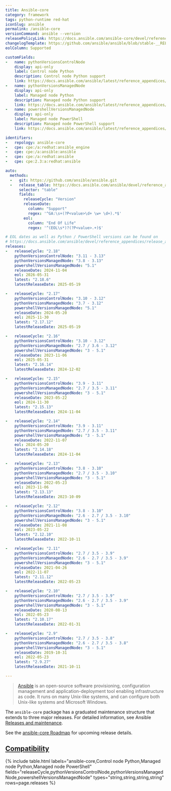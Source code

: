 ```yaml
---
title: Ansible-core
category: framework
tags: python-runtime red-hat
iconSlug: ansible
permalink: /ansible-core
versionCommand: ansible --version
releasePolicyLink: https://docs.ansible.com/ansible-core/devel/reference_appendices/release_and_maintenance.html
changelogTemplate: https://github.com/ansible/ansible/blob/stable-__RELEASE_CYCLE__/changelogs/CHANGELOG-v__RELEASE_CYCLE__.rst
eolColumn: Supported

customFields:
-   name: pythonVersionsControlNode
    display: api-only
    label: Control node Python
    description: Control node Python support
    link: https://docs.ansible.com/ansible/latest/reference_appendices/release_and_maintenance.html#ansible-community-changelogs
-   name: pythonVersionsManagedNode
    display: api-only
    label: Managed node Python
    description: Managed node Python support
    link: https://docs.ansible.com/ansible/latest/reference_appendices/release_and_maintenance.html#ansible-community-changelogs
-   name: powershellVersionsManagedNode
    display: api-only
    label: Managed node PowerShell
    description: Managed node PowerShell support
    link: https://docs.ansible.com/ansible/latest/reference_appendices/release_and_maintenance.html#ansible-community-changelogs

identifiers:
-   repology: ansible-core
-   cpe: cpe:/a:redhat:ansible_engine
-   cpe: cpe:/a:ansible:ansible
-   cpe: cpe:/a:redhat:ansible
-   cpe: cpe:2.3:a:redhat:ansible

auto:
  methods:
  -   git: https://github.com/ansible/ansible.git
  -   release_table: https://docs.ansible.com/ansible/devel/reference_appendices/release_and_maintenance.html
      selector: "table"
      fields:
        releaseCycle: "Version"
        releaseDate:
          column: "Support"
          regex: '^GA:\s+(?P<value>\d+ \w+ \d+).*$'
        eol:
          column: "End Of Life"
          regex: '^(EOL\s*)?(?P<value>.+)$'

# EOL dates as well as Python / PowerShell versions can be found on
# https://docs.ansible.com/ansible/devel/reference_appendices/release_and_maintenance.html.
releases:
-   releaseCycle: "2.18"
    pythonVersionsControlNode: "3.11 - 3.13"
    pythonVersionsManagedNode: "3.8 - 3.13"
    powershellVersionsManagedNode: "5.1"
    releaseDate: 2024-11-04
    eol: 2026-05-31
    latest: "2.18.6"
    latestReleaseDate: 2025-05-19

-   releaseCycle: "2.17"
    pythonVersionsControlNode: "3.10 - 3.12"
    pythonVersionsManagedNode: "3.7 - 3.12"
    powershellVersionsManagedNode: "5.1"
    releaseDate: 2024-05-20
    eol: 2025-11-30
    latest: "2.17.12"
    latestReleaseDate: 2025-05-19

-   releaseCycle: "2.16"
    pythonVersionsControlNode: "3.10 - 3.12"
    pythonVersionsManagedNode: "2.7 / 3.6 - 3.12"
    powershellVersionsManagedNode: "3 - 5.1"
    releaseDate: 2023-11-06
    eol: 2025-05-31
    latest: "2.16.14"
    latestReleaseDate: 2024-12-02

-   releaseCycle: "2.15"
    pythonVersionsControlNode: "3.9 - 3.11"
    pythonVersionsManagedNode: "2.7 / 3.5 - 3.11"
    powershellVersionsManagedNode: "3 - 5.1"
    releaseDate: 2023-05-22
    eol: 2024-11-30
    latest: "2.15.13"
    latestReleaseDate: 2024-11-04

-   releaseCycle: "2.14"
    pythonVersionsControlNode: "3.9 - 3.11"
    pythonVersionsManagedNode: "2.7 / 3.5 - 3.11"
    powershellVersionsManagedNode: "3 - 5.1"
    releaseDate: 2022-11-07
    eol: 2024-05-20
    latest: "2.14.18"
    latestReleaseDate: 2024-11-04

-   releaseCycle: "2.13"
    pythonVersionsControlNode: "3.8 - 3.10"
    pythonVersionsManagedNode: "2.7 / 3.5 - 3.10"
    powershellVersionsManagedNode: "3 - 5.1"
    releaseDate: 2022-05-23
    eol: 2023-11-06
    latest: "2.13.13"
    latestReleaseDate: 2023-10-09

-   releaseCycle: "2.12"
    pythonVersionsControlNode: "3.8 - 3.10"
    pythonVersionsManagedNode: "2.6 - 2.7 / 3.5 - 3.10"
    powershellVersionsManagedNode: "3 - 5.1"
    releaseDate: 2021-11-08
    eol: 2023-05-22
    latest: "2.12.10"
    latestReleaseDate: 2022-10-11

-   releaseCycle: "2.11"
    pythonVersionsControlNode: "2.7 / 3.5 - 3.9"
    pythonVersionsManagedNode: "2.6 - 2.7 / 3.5 - 3.9"
    powershellVersionsManagedNode: "3 - 5.1"
    releaseDate: 2021-04-26
    eol: 2022-11-07
    latest: "2.11.12"
    latestReleaseDate: 2022-05-23

-   releaseCycle: "2.10"
    pythonVersionsControlNode: "2.7 / 3.5 - 3.9"
    pythonVersionsManagedNode: "2.6 - 2.7 / 3.5 - 3.9"
    powershellVersionsManagedNode: "3 - 5.1"
    releaseDate: 2020-08-13
    eol: 2022-05-23
    latest: "2.10.17"
    latestReleaseDate: 2022-01-31

-   releaseCycle: "2.9"
    pythonVersionsControlNode: "2.7 / 3.5 - 3.8"
    pythonVersionsManagedNode: "2.6 - 2.7 / 3.5 - 3.8"
    powershellVersionsManagedNode: "3 - 5.1"
    releaseDate: 2019-10-31
    eol: 2022-05-23
    latest: "2.9.27"
    latestReleaseDate: 2021-10-11

---
```


> [Ansible](https://www.ansible.com/) is an open-source software provisioning, configuration
> management and application-deployment tool enabling infrastructure as code. It runs on many
> Unix-like systems, and can configure both Unix-like systems and Microsoft Windows.

The `ansible-core` package has a graduated maintenance structure that extends to three major
releases. For detailed information, see Ansible [Releases and maintenance](https://docs.ansible.com/ansible/devel/reference_appendices/release_and_maintenance.html).

See the [ansible-core Roadmap](https://docs.ansible.com/ansible-core/devel/roadmap/ansible_core_roadmap_index.html)
for upcoming release details.

## [Compatibility](https://docs.ansible.com/ansible/latest/reference_appendices/release_and_maintenance.html#support-life)

{% include table.html
labels="ansible-core,Control node Python,Managed node Python,Managed node PowerShell"
fields="releaseCycle,pythonVersionsControlNode,pythonVersionsManagedNode,powershellVersionsManagedNode"
types="string,string,string,string"
rows=page.releases %}
